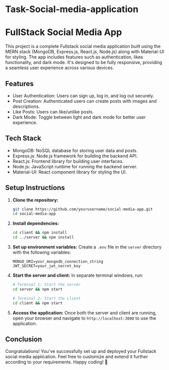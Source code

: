 # Task-Social-media-application

# FullStack Social Media App

This project is a complete Fullstack social media application built using the MERN stack (MongoDB, Express.js, React.js, Node.js) along with Material-UI for styling. The app includes features such as authentication, likes functionality, and dark mode. It's designed to be fully responsive, providing a seamless user experience across various devices.

## Features

- User Authentication: Users can sign up, log in, and log out securely.
- Post Creation: Authenticated users can create posts with images and descriptions.
- Like Posts: Users can like/unlike posts.
- Dark Mode: Toggle between light and dark mode for better user experience.

## Tech Stack

- MongoDB: NoSQL database for storing user data and posts.
- Express.js: Node.js framework for building the backend API.
- React.js: Frontend library for building user interfaces.
- Node.js: JavaScript runtime for running the backend server.
- Material-UI: React component library for styling the UI.

## Setup Instructions

1. **Clone the repository:**
   ```bash
   git clone https://github.com/yourusername/social-media-app.git
   cd social-media-app
   ```

2. **Install dependencies:**
   ```bash
   cd client && npm install
   cd ../server && npm install
   ```

3. **Set up environment variables:**
   Create a `.env` file in the `server` directory with the following variables:
   ```
   MONGO_URI=your_mongodb_connection_string
   JWT_SECRET=your_jwt_secret_key
   ```

4. **Start the server and client:**
   In separate terminal windows, run:
   ```bash
   # Terminal 1: Start the server
   cd server && npm start

   # Terminal 2: Start the client
   cd client && npm start
   ```

5. **Access the application:**
   Once both the server and client are running, open your browser and navigate to `http://localhost:3000` to use the application.


## Conclusion

Congratulations! You've successfully set up and deployed your Fullstack social media application. Feel free to customize and extend it further according to your requirements. Happy coding! 🚀
